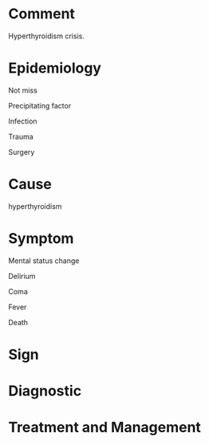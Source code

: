 # Comment

Hyperthyroidism crisis.

# Epidemiology

Not miss

Precipitating factor

Infection

Trauma

Surgery

# Cause

hyperthyroidism

# Symptom

Mental status change

Delirium

Coma

Fever

Death

# Sign

# Diagnostic

# Treatment and Management
